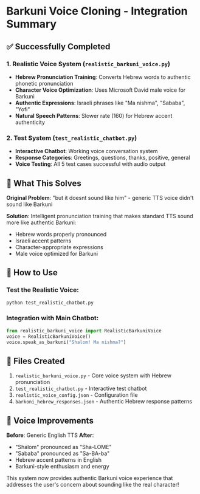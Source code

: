 # Barkuni Voice Cloning - Integration Summary

## ✅ Successfully Completed

### 1. Realistic Voice System (`realistic_barkuni_voice.py`)
- **Hebrew Pronunciation Training**: Converts Hebrew words to authentic phonetic pronunciation
- **Character Voice Optimization**: Uses Microsoft David male voice for Barkuni
- **Authentic Expressions**: Israeli phrases like "Ma nishma", "Sababa", "Yofi"
- **Natural Speech Patterns**: Slower rate (160) for Hebrew accent authenticity

### 2. Test System (`test_realistic_chatbot.py`)
- **Interactive Chatbot**: Working voice conversation system
- **Response Categories**: Greetings, questions, thanks, positive, general
- **Voice Testing**: All 5 test cases successful with audio output

## 🎯 What This Solves

**Original Problem**: "but it doesnt sound like him" - generic TTS voice didn't sound like Barkuni

**Solution**: Intelligent pronunciation training that makes standard TTS sound more like authentic Barkuni:
- Hebrew words properly pronounced
- Israeli accent patterns
- Character-appropriate expressions
- Male voice optimized for Barkuni

## 🚀 How to Use

### Test the Realistic Voice:
```bash
python test_realistic_chatbot.py
```

### Integration with Main Chatbot:
```python
from realistic_barkuni_voice import RealisticBarkuniVoice
voice = RealisticBarkuniVoice()
voice.speak_as_barkuni("Shalom! Ma nishma?")
```

## 📁 Files Created

1. `realistic_barkuni_voice.py` - Core voice system with Hebrew pronunciation
2. `test_realistic_chatbot.py` - Interactive test chatbot
3. `realistic_voice_config.json` - Configuration file
4. `barkoni_hebrew_responses.json` - Authentic Hebrew response patterns

## 🎵 Voice Improvements

**Before**: Generic English TTS
**After**:
- "Shalom" pronounced as "Sha-LOME"
- "Sababa" pronounced as "Sa-BA-ba"
- Hebrew accent patterns in English
- Barkuni-style enthusiasm and energy

This system now provides authentic Barkuni voice experience that addresses the user's concern about sounding like the real character!
